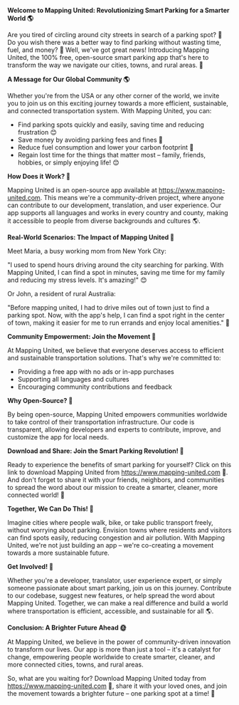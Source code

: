 **Welcome to Mapping United: Revolutionizing Smart Parking for a Smarter World 🌎**

Are you tired of circling around city streets in search of a parking spot? 🚗 Do you wish there was a better way to find parking without wasting time, fuel, and money? 💸 Well, we've got great news! Introducing Mapping United, the 100% free, open-source smart parking app that's here to transform the way we navigate our cities, towns, and rural areas. 🌟

**A Message for Our Global Community 🌎**

Whether you're from the USA or any other corner of the world, we invite you to join us on this exciting journey towards a more efficient, sustainable, and connected transportation system. With Mapping United, you can:

* Find parking spots quickly and easily, saving time and reducing frustration 😊
* Save money by avoiding parking fees and fines 💸
* Reduce fuel consumption and lower your carbon footprint 🌿
* Regain lost time for the things that matter most – family, friends, hobbies, or simply enjoying life! 😊

**How Does it Work? 🤔**

Mapping United is an open-source app available at https://www.mapping-united.com. This means we're a community-driven project, where anyone can contribute to our development, translation, and user experience. Our app supports all languages and works in every country and county, making it accessible to people from diverse backgrounds and cultures 🌎.

**Real-World Scenarios: The Impact of Mapping United 🌟**

Meet Maria, a busy working mom from New York City:

"I used to spend hours driving around the city searching for parking. With Mapping United, I can find a spot in minutes, saving me time for my family and reducing my stress levels. It's amazing!" 😊

Or John, a resident of rural Australia:

"Before mapping united, I had to drive miles out of town just to find a parking spot. Now, with the app's help, I can find a spot right in the center of town, making it easier for me to run errands and enjoy local amenities." 🌳

**Community Empowerment: Join the Movement 🌟**

At Mapping United, we believe that everyone deserves access to efficient and sustainable transportation solutions. That's why we're committed to:

* Providing a free app with no ads or in-app purchases
* Supporting all languages and cultures
* Encouraging community contributions and feedback

**Why Open-Source? 🤝**

By being open-source, Mapping United empowers communities worldwide to take control of their transportation infrastructure. Our code is transparent, allowing developers and experts to contribute, improve, and customize the app for local needs.

**Download and Share: Join the Smart Parking Revolution! 🚀**

Ready to experience the benefits of smart parking for yourself? Click on this link to download Mapping United from https://www.mapping-united.com 📲. And don't forget to share it with your friends, neighbors, and communities to spread the word about our mission to create a smarter, cleaner, more connected world! 💬

**Together, We Can Do This! 🌟**

Imagine cities where people walk, bike, or take public transport freely, without worrying about parking. Envision towns where residents and visitors can find spots easily, reducing congestion and air pollution. With Mapping United, we're not just building an app – we're co-creating a movement towards a more sustainable future.

**Get Involved! 🌟**

Whether you're a developer, translator, user experience expert, or simply someone passionate about smart parking, join us on this journey. Contribute to our codebase, suggest new features, or help spread the word about Mapping United. Together, we can make a real difference and build a world where transportation is efficient, accessible, and sustainable for all 🌎.

**Conclusion: A Brighter Future Ahead 🌞**

At Mapping United, we believe in the power of community-driven innovation to transform our lives. Our app is more than just a tool – it's a catalyst for change, empowering people worldwide to create smarter, cleaner, and more connected cities, towns, and rural areas.

So, what are you waiting for? Download Mapping United today from https://www.mapping-united.com 📲, share it with your loved ones, and join the movement towards a brighter future – one parking spot at a time! 🚀
